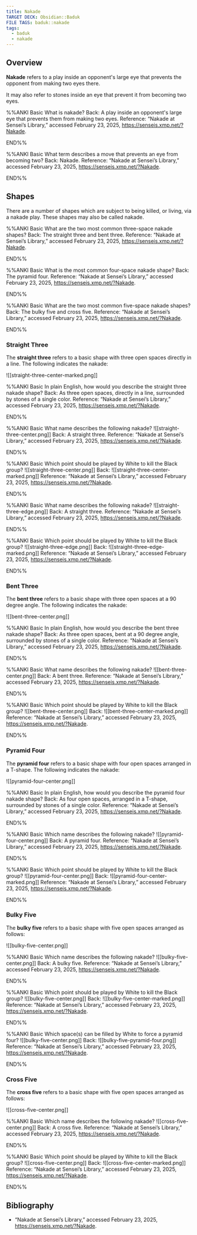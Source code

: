 ```yaml
---
title: Nakade
TARGET DECK: Obsidian::Baduk
FILE TAGS: baduk::nakade
tags:
  - baduk
  - nakade
---
```


## Overview

**Nakade** refers to a play inside an opponent's large eye that prevents the opponent from making two eyes there.

It may also refer to stones inside an eye that prevent it from becoming two eyes.

%%ANKI
Basic
What is nakade?
Back: A play inside an opponent's large eye that prevents them from making two eyes.
Reference: “Nakade at Sensei’s Library,” accessed February 23, 2025, https://senseis.xmp.net/?Nakade.
<!--ID: 1740344545635-->
END%%

%%ANKI
Basic
What term describes a move that prevents an eye from becoming two?
Back: Nakade.
Reference: “Nakade at Sensei’s Library,” accessed February 23, 2025, https://senseis.xmp.net/?Nakade.
<!--ID: 1740344545646-->
END%%

## Shapes

There are a number of shapes which are subject to being killed, or living, via a nakade play. These shapes may also be called nakade.

%%ANKI
Basic
What are the two most common three-space nakade shapes?
Back: The straight three and bent three.
Reference: “Nakade at Sensei’s Library,” accessed February 23, 2025, https://senseis.xmp.net/?Nakade.
<!--ID: 1741013698111-->
END%%

%%ANKI
Basic
What is the most common four-space nakade shape?
Back: The pyramid four.
Reference: “Nakade at Sensei’s Library,” accessed February 23, 2025, https://senseis.xmp.net/?Nakade.
<!--ID: 1741013698163-->
END%%

%%ANKI
Basic
What are the two most common five-space nakade shapes?
Back: The bulky five and cross five.
Reference: “Nakade at Sensei’s Library,” accessed February 23, 2025, https://senseis.xmp.net/?Nakade.
<!--ID: 1741299004981-->
END%%

### Straight Three

The **straight three** refers to a basic shape with three open spaces directly in a line. The following indicates the nakade:

![[straight-three-center-marked.png]]

%%ANKI
Basic
In plain English, how would you describe the straight three nakade shape?
Back: As three open spaces, directly in a line, surrounded by stones of a single color.
Reference: “Nakade at Sensei’s Library,” accessed February 23, 2025, https://senseis.xmp.net/?Nakade.
<!--ID: 1740344545651-->
END%%

%%ANKI
Basic
What name describes the following nakade?
![[straight-three-center.png]]
Back: A straight three.
Reference: “Nakade at Sensei’s Library,” accessed February 23, 2025, https://senseis.xmp.net/?Nakade.
<!--ID: 1740344545657-->
END%%

%%ANKI
Basic
Which point should be played by White to kill the Black group?
![[straight-three-center.png]]
Back:
![[straight-three-center-marked.png]]
Reference: “Nakade at Sensei’s Library,” accessed February 23, 2025, https://senseis.xmp.net/?Nakade.
<!--ID: 1740344545663-->
END%%

%%ANKI
Basic
What name describes the following nakade?
![[straight-three-edge.png]]
Back: A straight three.
Reference: “Nakade at Sensei’s Library,” accessed February 23, 2025, https://senseis.xmp.net/?Nakade.
<!--ID: 1740344545669-->
END%%

%%ANKI
Basic
Which point should be played by White to kill the Black group?
![[straight-three-edge.png]]
Back:
![[straight-three-edge-marked.png]]
Reference: “Nakade at Sensei’s Library,” accessed February 23, 2025, https://senseis.xmp.net/?Nakade.
<!--ID: 1740344545676-->
END%%

### Bent Three

The **bent three** refers to a basic shape with three open spaces at a 90 degree angle. The following indicates the nakade:

![[bent-three-center.png]]

%%ANKI
Basic
In plain English, how would you describe the bent three nakade shape?
Back: As three open spaces, bent at a 90 degree angle, surrounded by stones of a single color.
Reference: “Nakade at Sensei’s Library,” accessed February 23, 2025, https://senseis.xmp.net/?Nakade.
<!--ID: 1740542770835-->
END%%

%%ANKI
Basic
What name describes the following nakade?
![[bent-three-center.png]]
Back: A bent three.
Reference: “Nakade at Sensei’s Library,” accessed February 23, 2025, https://senseis.xmp.net/?Nakade.
<!--ID: 1740542770918-->
END%%

%%ANKI
Basic
Which point should be played by White to kill the Black group?
![[bent-three-center.png]]
Back:
![[bent-three-center-marked.png]]
Reference: “Nakade at Sensei’s Library,” accessed February 23, 2025, https://senseis.xmp.net/?Nakade.
<!--ID: 1740542770944-->
END%%

### Pyramid Four

The **pyramid four** refers to a basic shape with four open spaces arranged in a T-shape. The following indicates the nakade:

![[pyramid-four-center.png]]

%%ANKI
Basic
In plain English, how would you describe the pyramid four nakade shape?
Back: As four open spaces, arranged in a T-shape, surrounded by stones of a single color.
Reference: “Nakade at Sensei’s Library,” accessed February 23, 2025, https://senseis.xmp.net/?Nakade.
<!--ID: 1740542770966-->
END%%

%%ANKI
Basic
Which name describes the following nakade?
![[pyramid-four-center.png]]
Back: A pyramid four.
Reference: “Nakade at Sensei’s Library,” accessed February 23, 2025, https://senseis.xmp.net/?Nakade.
<!--ID: 1740542770969-->
END%%

%%ANKI
Basic
Which point should be played by White to kill the Black group?
![[pyramid-four-center.png]]
Back:
![[pyramid-four-center-marked.png]]
Reference: “Nakade at Sensei’s Library,” accessed February 23, 2025, https://senseis.xmp.net/?Nakade.
<!--ID: 1740542770972-->
END%%

### Bulky Five

The **bulky five** refers to a basic shape with five open spaces arranged as follows:

![[bulky-five-center.png]]

%%ANKI
Basic
Which name describes the following nakade?
![[bulky-five-center.png]]
Back: A bulky five.
Reference: “Nakade at Sensei’s Library,” accessed February 23, 2025, https://senseis.xmp.net/?Nakade.
<!--ID: 1741013698170-->
END%%

%%ANKI
Basic
Which point should be played by White to kill the Black group?
![[bulky-five-center.png]]
Back:
![[bulky-five-center-marked.png]]
Reference: “Nakade at Sensei’s Library,” accessed February 23, 2025, https://senseis.xmp.net/?Nakade.
<!--ID: 1741013698176-->
END%%

%%ANKI
Basic
Which space(s) can be filled by White to force a pyramid four?
![[bulky-five-center.png]]
Back:
![[bulky-five-pyramid-four.png]]
Reference: “Nakade at Sensei’s Library,” accessed February 23, 2025, https://senseis.xmp.net/?Nakade.
<!--ID: 1741013698182-->
END%%

### Cross Five

The **cross five** refers to a basic shape with five open spaces arranged as follows:

![[cross-five-center.png]]

%%ANKI
Basic
Which name describes the following nakade?
![[cross-five-center.png]]
Back: A cross five.
Reference: “Nakade at Sensei’s Library,” accessed February 23, 2025, https://senseis.xmp.net/?Nakade.
<!--ID: 1741299004988-->
END%%

%%ANKI
Basic
Which point should be played by White to kill the Black group?
![[cross-five-center.png]]
Back:
![[cross-five-center-marked.png]]
Reference: “Nakade at Sensei’s Library,” accessed February 23, 2025, https://senseis.xmp.net/?Nakade.
<!--ID: 1741299004992-->
END%%

## Bibliography

* “Nakade at Sensei’s Library,” accessed February 23, 2025, https://senseis.xmp.net/?Nakade.